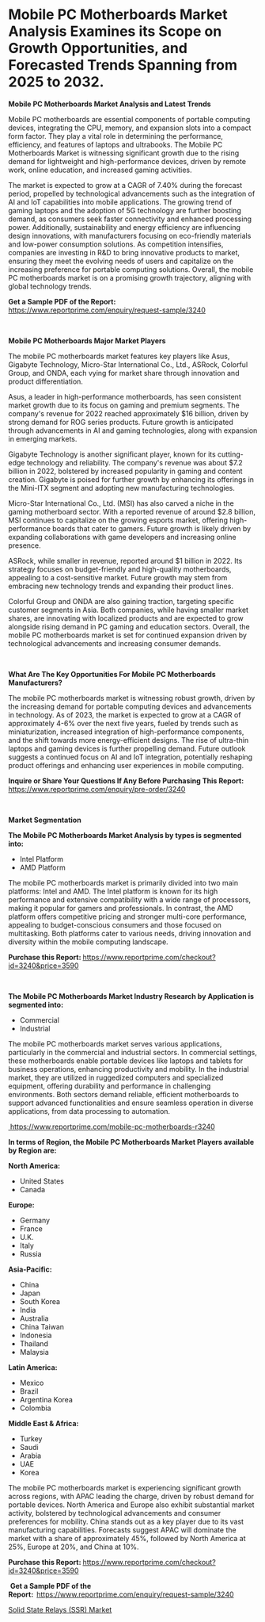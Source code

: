 <p><h1>Mobile PC Motherboards Market Analysis Examines its Scope on Growth Opportunities, and Forecasted Trends Spanning from 2025 to 2032.</h1></p><p><strong>Mobile PC Motherboards Market Analysis and Latest Trends</strong></p>
<p><p>Mobile PC motherboards are essential components of portable computing devices, integrating the CPU, memory, and expansion slots into a compact form factor. They play a vital role in determining the performance, efficiency, and features of laptops and ultrabooks. The Mobile PC Motherboards Market is witnessing significant growth due to the rising demand for lightweight and high-performance devices, driven by remote work, online education, and increased gaming activities.</p><p>The market is expected to grow at a CAGR of 7.40% during the forecast period, propelled by technological advancements such as the integration of AI and IoT capabilities into mobile applications. The growing trend of gaming laptops and the adoption of 5G technology are further boosting demand, as consumers seek faster connectivity and enhanced processing power. Additionally, sustainability and energy efficiency are influencing design innovations, with manufacturers focusing on eco-friendly materials and low-power consumption solutions. As competition intensifies, companies are investing in R&D to bring innovative products to market, ensuring they meet the evolving needs of users and capitalize on the increasing preference for portable computing solutions. Overall, the mobile PC motherboards market is on a promising growth trajectory, aligning with global technology trends.</p></p>
<p><strong>Get a Sample PDF of the Report:&nbsp;</strong> <a href="https://www.reportprime.com/enquiry/request-sample/3240?utm_campaign=2780&utm_medium=2&utm_source=Github&utm_content=ia&utm_term=18032025&utm_id=mobile-pc-motherboards">https://www.reportprime.com/enquiry/request-sample/3240</a></p>
<p>&nbsp;</p>
<p><strong>Mobile PC Motherboards Major Market Players</strong></p>
<p><p>The mobile PC motherboards market features key players like Asus, Gigabyte Technology, Micro-Star International Co., Ltd., ASRock, Colorful Group, and ONDA, each vying for market share through innovation and product differentiation.</p><p>Asus, a leader in high-performance motherboards, has seen consistent market growth due to its focus on gaming and premium segments. The company's revenue for 2022 reached approximately $16 billion, driven by strong demand for ROG series products. Future growth is anticipated through advancements in AI and gaming technologies, along with expansion in emerging markets.</p><p>Gigabyte Technology is another significant player, known for its cutting-edge technology and reliability. The company's revenue was about $7.2 billion in 2022, bolstered by increased popularity in gaming and content creation. Gigabyte is poised for further growth by enhancing its offerings in the Mini-ITX segment and adopting new manufacturing technologies.</p><p>Micro-Star International Co., Ltd. (MSI) has also carved a niche in the gaming motherboard sector. With a reported revenue of around $2.8 billion, MSI continues to capitalize on the growing esports market, offering high-performance boards that cater to gamers. Future growth is likely driven by expanding collaborations with game developers and increasing online presence.</p><p>ASRock, while smaller in revenue, reported around $1 billion in 2022. Its strategy focuses on budget-friendly and high-quality motherboards, appealing to a cost-sensitive market. Future growth may stem from embracing new technology trends and expanding their product lines.</p><p>Colorful Group and ONDA are also gaining traction, targeting specific customer segments in Asia. Both companies, while having smaller market shares, are innovating with localized products and are expected to grow alongside rising demand in PC gaming and education sectors. Overall, the mobile PC motherboards market is set for continued expansion driven by technological advancements and increasing consumer demands.</p></p>
<p>&nbsp;</p>
<p><strong>What Are The Key Opportunities For Mobile PC Motherboards Manufacturers?</strong></p>
<p><p>The mobile PC motherboards market is witnessing robust growth, driven by the increasing demand for portable computing devices and advancements in technology. As of 2023, the market is expected to grow at a CAGR of approximately 4-6% over the next five years, fueled by trends such as miniaturization, increased integration of high-performance components, and the shift towards more energy-efficient designs. The rise of ultra-thin laptops and gaming devices is further propelling demand. Future outlook suggests a continued focus on AI and IoT integration, potentially reshaping product offerings and enhancing user experiences in mobile computing.</p></p>
<p><strong>Inquire or Share Your Questions If Any Before Purchasing This Report:</strong> <a href="https://www.reportprime.com/enquiry/pre-order/3240?utm_campaign=2780&utm_medium=2&utm_source=Github&utm_content=ia&utm_term=18032025&utm_id=mobile-pc-motherboards">https://www.reportprime.com/enquiry/pre-order/3240</a></p>
<p>&nbsp;</p>
<p><strong>Market Segmentation</strong></p>
<p><strong>The Mobile PC Motherboards Market Analysis by types is segmented into:</strong></p>
<p><ul><li>Intel Platform</li><li>AMD Platform</li></ul></p>
<p><p>The mobile PC motherboards market is primarily divided into two main platforms: Intel and AMD. The Intel platform is known for its high performance and extensive compatibility with a wide range of processors, making it popular for gamers and professionals. In contrast, the AMD platform offers competitive pricing and stronger multi-core performance, appealing to budget-conscious consumers and those focused on multitasking. Both platforms cater to various needs, driving innovation and diversity within the mobile computing landscape.</p></p>
<p><strong>Purchase this Report:&nbsp;</strong><a href="https://www.reportprime.com/checkout?id=3240&price=3590&utm_campaign=2780&utm_medium=2&utm_source=Github&utm_content=ia&utm_term=18032025&utm_id=mobile-pc-motherboards">https://www.reportprime.com/checkout?id=3240&price=3590</a></p>
<p>&nbsp;</p>
<p><strong>The Mobile PC Motherboards Market Industry Research by Application is segmented into:</strong></p>
<p><ul><li>Commercial</li><li>Industrial</li></ul></p>
<p><p>The mobile PC motherboards market serves various applications, particularly in the commercial and industrial sectors. In commercial settings, these motherboards enable portable devices like laptops and tablets for business operations, enhancing productivity and mobility. In the industrial market, they are utilized in ruggedized computers and specialized equipment, offering durability and performance in challenging environments. Both sectors demand reliable, efficient motherboards to support advanced functionalities and ensure seamless operation in diverse applications, from data processing to automation.</p></p>
<p><a href="https://www.reportprime.com/mobile-pc-motherboards-r3240?utm_campaign=2780&utm_medium=2&utm_source=Github&utm_content=ia&utm_term=18032025&utm_id=mobile-pc-motherboards">&nbsp;https://www.reportprime.com/mobile-pc-motherboards-r3240</a></p>
<p><strong>In terms of Region, the Mobile PC Motherboards Market Players available by Region are:</strong></p>
<p>
    <p> <strong> North America: </strong>
        <ul>
            <li>United States</li>
            <li>Canada</li>
        </ul>
        </p> 
    <p> <strong> Europe: </strong>
        <ul>
            <li>Germany</li>
            <li>France</li>
            <li>U.K.</li>
            <li>Italy</li>
            <li>Russia</li>
        </ul>
        </p> 
    <p> <strong> Asia-Pacific: </strong>
        <ul>
            <li>China</li>
            <li>Japan</li>
            <li>South Korea</li>
            <li>India</li>
            <li>Australia</li>
            <li>China Taiwan</li>
            <li>Indonesia</li>
            <li>Thailand</li>
            <li>Malaysia</li>
        </ul>
        </p> 
    <p> <strong> Latin America: </strong>
        <ul>
            <li>Mexico</li>
            <li>Brazil</li>
            <li>Argentina Korea</li>
            <li>Colombia</li>
        </ul>
        </p> 
    <p> <strong> Middle East & Africa: </strong>
        <ul>
            <li>Turkey</li>
            <li>Saudi</li>
            <li>Arabia</li>
            <li>UAE</li>
            <li>Korea</li>
        </ul>
    </p>
    </p>
<p><p>The mobile PC motherboards market is experiencing significant growth across regions, with APAC leading the charge, driven by robust demand for portable devices. North America and Europe also exhibit substantial market activity, bolstered by technological advancements and consumer preferences for mobility. China stands out as a key player due to its vast manufacturing capabilities. Forecasts suggest APAC will dominate the market with a share of approximately 45%, followed by North America at 25%, Europe at 20%, and China at 10%.</p></p>
<p><strong>Purchase this Report: </strong><a href="https://www.reportprime.com/checkout?id=3240&price=3590&utm_campaign=2780&utm_medium=2&utm_source=Github&utm_content=ia&utm_term=18032025&utm_id=mobile-pc-motherboards">https://www.reportprime.com/checkout?id=3240&price=3590</a></p>
<p>&nbsp;<strong>Get a Sample PDF of the Report:&nbsp;&nbsp;</strong><a href="https://www.reportprime.com/enquiry/request-sample/3240?utm_campaign=2780&utm_medium=2&utm_source=Github&utm_content=ia&utm_term=18032025&utm_id=mobile-pc-motherboards">https://www.reportprime.com/enquiry/request-sample/3240</a></p>
<p><strong></strong></p>
<p><p><a href="https://github.com/kovasovitzzg/Market-Research-Report-List-1/blob/main/solid-state-relays-ssr-market.md?utm_campaign=2780&utm_medium=2&utm_source=Github&utm_content=ia&utm_term=18032025&utm_id=mobile-pc-motherboards">Solid State Relays (SSR) Market</a></p></p>